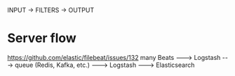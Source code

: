 INPUT -> FILTERS -> OUTPUT


# Server flow
https://github.com/elastic/filebeat/issues/132
many Beats ---> Logstash ---> queue (Redis, Kafka, etc.) ---> Logstash ---> Elasticsearch


